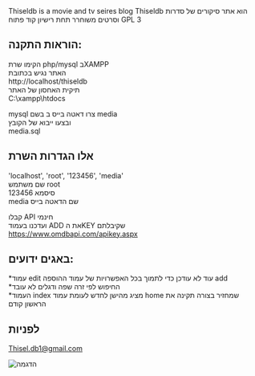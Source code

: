 <div dir="ltr">
Thiseldb is a movie and tv seires blog  
Thiseldb הוא אתר סיקורים של סדרות  וסרטים  
משוחרר תחת רישיון קוד פתוח  
GPL 3

## הוראות התקנה:
הקימו שרת php/mysql  בXAMPP   
האתר נגיש בכתובת  
http://localhost/thiseldb  
תיקית האחסון של האתר  
C:\xampp\htdocs

mysql צרו דאטה בייס ב בשם media  
ובצעו ייבוא של הקובץ    
media.sql  


## אלו הגדרות השרת
'localhost', 'root', '123456', 'media'    
שם משתמש root    
123456 סיסמא    
media שם הדאטה בייס    


קבלו API חינמי  
ועדכנו בעמוד ADD את הKEY שקיבלתם  
https://www.omdbapi.com/apikey.aspx

## באגים ידועים:
*עמוד edit עוד לא עודכן כדי לתמוך בכל האפשרויות של עמוד ההוספה add  
*החיפוש לפי זרה שפה ודגלים לא עובד  
*העמוד index מציג מהישן לחדש לעומת עמוד home שמחזיר בצורה תקינה את הראשון קודם  

## לפניות
Thisel.db1@gmail.com  


![הדגמה](site.png)  
